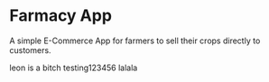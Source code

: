 # Farmacy App

A simple E-Commerce App for farmers to sell their crops directly to customers.

leon is a bitch
testing123456
lalala